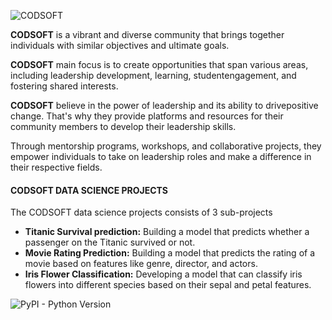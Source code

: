 ![CODSOFT](https://github.com/TheOloyede/CODSOFT/assets/139631433/80bde834-6bee-467a-8461-c1a4565b8d25)

**CODSOFT** is a vibrant and diverse community that brings together individuals with similar objectives and ultimate goals. 

**CODSOFT** main focus is to create opportunities that span various areas, including leadership development, learning, studentengagement, and fostering shared interests.

**CODSOFT** believe in the power of leadership and its ability to drivepositive change. That's why they provide platforms and resources for their community members to develop their leadership skills. 

Through mentorship programs, workshops, and collaborative projects, they empower individuals to take on leadership roles and make a difference in their respective fields.

#### CODSOFT DATA SCIENCE PROJECTS
The CODSOFT data science projects consists of 3 sub-projects
- **Titanic Survival prediction:** Building a model that predicts whether a
passenger on the Titanic survived or not.
- **Movie Rating Prediction:** Building a model that predicts the rating of a movie based on
features like genre, director, and actors.
- **Iris Flower Classification:** Developing a model that can classify iris
flowers into different species based on their sepal and petal features.


![PyPI - Python Version](https://img.shields.io/pypi/pyversions/Pandas)

